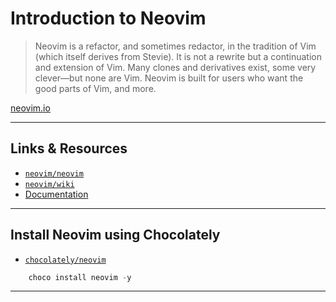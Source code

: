 # Introduction to Neovim

> Neovim is a refactor, and sometimes redactor, in the tradition of Vim (which itself derives from Stevie). It is not a rewrite but a continuation and extension of Vim. Many clones and derivatives exist, some very clever—but none are Vim. Neovim is built for users who want the good parts of Vim, and more.

[neovim.io](https://neovim.io/)

---

## Links & Resources

* [`neovim/neovim`](https://github.com/neovim/neovim)
* [`neovim/wiki`](https://github.com/neovim/neovim/wiki)
* [Documentation](https://neovim.io/doc/)

---

## Install Neovim using Chocolately

* [`chocolately/neovim`](https://chocolatey.org/packages?q=neovim)

```powershell
    choco install neovim -y
```

---

